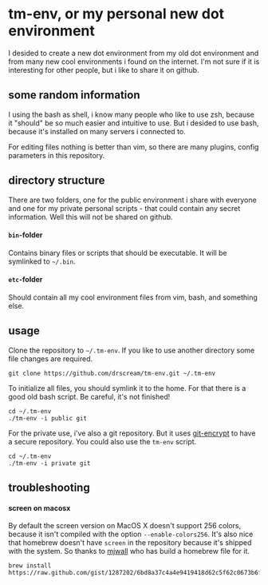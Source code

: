 # tm-env, or my personal new dot environment

I desided to create a new dot environment from my old dot environment
and from many new cool environments i found on the internet. I'm not
sure if it is interesting for other people, but i like to share it on
github.

## some random information

I using the bash as shell, i know many people who like to use zsh,
because it "should" be so much easier and intuitive to use. But i
desided to use bash, because it's installed on many servers i 
connected to.

For editing files nothing is better than vim, so there are many
plugins, config parameters in this repository.

## directory structure

There are two folders, one for the public environment i share with
everyone and one for my private personal scripts - that could contain
any secret information. Well this will not be shared on github.

#### `bin`-folder

Contains binary files or scripts that should be executable. It will
be symlinked to `~/.bin`.

#### `etc`-folder

Should contain all my cool environment files from vim, bash, and
something else.

## usage

Clone the repository to `~/.tm-env`. If you like to use another directory some
file changes are required.

    git clone https://github.com/drscream/tm-env.git ~/.tm-env

To initialize all files, you should symlink it to the home. For that there is
a good old bash script. Be careful, it's not finished!

    cd ~/.tm-env
	./tm-env -i public git

For the private use, i've also a git repository. But it uses
[git-encrypt](/shadowhand/git-encrypt) to have a secure repository. You could
also use the `tm-env` script.

    cd ~/.tm-env
	./tm-env -i private git

## troubleshooting

#### screen on macosx

By default the screen version on MacOS X doesn't support 256 colors, because it
isn't compiled with the option `--enable-colors256`. It's also nice that
homebrew doesn't have `screen` in the repository because it's shipped with the
system. So thanks to [mjwall](/mjwall) who has build a homebrew file for it.

    brew install
	https://raw.github.com/gist/1287202/6bd8a37c4a4e9419418d62c5f62c0673b6ffe444/screen.rb

